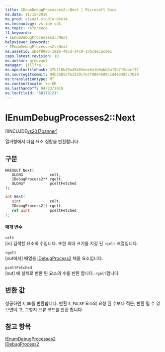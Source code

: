 ```yaml
---
title: IEnumDebugProcesses2::Next | Microsoft Docs
ms.date: 11/15/2016
ms.prod: visual-studio-dev14
ms.technology: vs-ide-sdk
ms.topic: reference
f1_keywords:
- IEnumDebugProcesses2::Next
helpviewer_keywords:
- IEnumDebugProcesses2::Next
ms.assetid: abef89eb-198b-49cd-a4c9-17bce6cac0e1
caps.latest.revision: 10
ms.author: gregvanl
manager: jillfra
ms.openlocfilehash: 37bf16b49a45b03eee6a1b0abb8af5b719dacff7
ms.sourcegitcommit: 94b3a052fb1229c7e7f8804b09c1d403385c7630
ms.translationtype: MT
ms.contentlocale: ko-KR
ms.lasthandoff: 04/23/2019
ms.locfileid: "68179121"
---
```

# <a name="ienumdebugprocesses2next"></a>IEnumDebugProcesses2::Next
[!INCLUDE[vs2017banner](../../../includes/vs2017banner.md)]

열거형에서 다음 요소 집합을 반환합니다.  
  
## <a name="syntax"></a>구문  
  
```cpp#  
HRESULT Next(  
   ULONG            celt,  
   IDebugProcess2** rgelt,  
   ULONG*           pceltFetched  
);  
```  
  
```csharp  
int Next(  
   uint             celt,  
   IDebugProcess2[] rgelt,  
   ref uint         pceltFetched  
);  
```  
  
#### <a name="parameters"></a>매개 변수  
 `celt`  
 [in] 검색할 요소의 수입니다. 또한 최대 크기를 지정 된 `rgelt` 배열입니다.  
  
 `rgelt`  
 [out에서] 배열을 [IDebugProcess2](../../../extensibility/debugger/reference/idebugprocess2.md) 채울 요소입니다.  
  
 `pceltFetched`  
 [out] 에 실제로 반환 된 요소의 수를 반환 합니다. `rgelt`합니다.  
  
## <a name="return-value"></a>반환 값  
 성공하면 `S_OK`를 반환합니다. 반환 `S_FALSE` 요소의 요청 된 수보다 적은; 반환 될 수 있으면이 고, 그렇지 오류 코드를 반환 합니다.  
  
## <a name="see-also"></a>참고 항목  
 [IEnumDebugProcesses2](../../../extensibility/debugger/reference/ienumdebugprocesses2.md)   
 [IDebugProcess2](../../../extensibility/debugger/reference/idebugprocess2.md)
